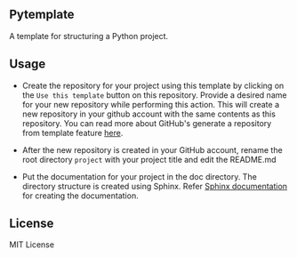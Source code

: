 ## Pytemplate

A template for structuring a Python project. 

## Usage

- Create the repository for your project using this template by clicking on the `Use this template` button on this repository. Provide a desired name for your new repository while performing this action. This will create a new repository in your github account with the same contents as this repository. You can read more about GitHub's generate a repository from template feature [here](https://docs.github.com/en/github/creating-cloning-and-archiving-repositories/creating-a-repository-on-github/creating-a-repository-from-a-template).

- After the new repository is created in your GitHub account, rename the root directory `project` with your project title and edit the README.md 

- Put the documentation for your project in the doc directory. The directory structure is created using Sphinx. Refer [Sphinx documentation](https://www.sphinx-doc.org/en/master/) for creating the documentation. 


## License

MIT License
